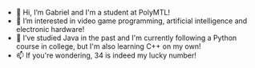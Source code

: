 - 👋 Hi, I’m Gabriel and I'm a student at PolyMTL!
- 👀 I’m interested in video game programming, artificial intelligence and electronic hardware!
- 🌱 I’ve studied Java in the past and I'm currently following a Python course in college, but I'm also learning C++ on my own!
- 📫 If you're wondering, 34 is indeed my lucky number!

<!---
FlyingFish34/FlyingFish34 is a ✨ special ✨ repository because its `README.md` (this file) appears on your GitHub profile.
You can click the Preview link to take a look at your changes.
--->
